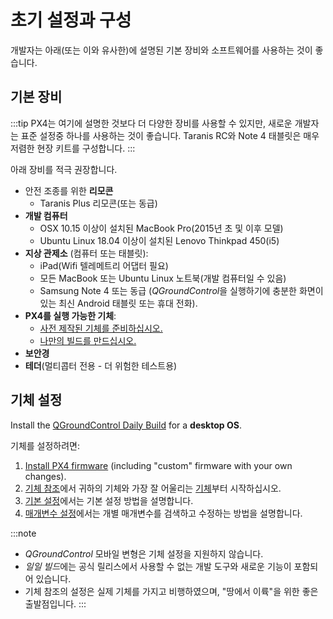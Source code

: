 # 초기 설정과 구성

개발자는 아래(또는 이와 유사한)에 설명된 기본 장비와 소프트웨어를 사용하는 것이 좋습니다.

## 기본 장비

:::tip
PX4는 여기에 설명한 것보다 더 다양한 장비를 사용할 수 있지만, 새로운 개발자는 표준 설정중 하나를 사용하는 것이 좋습니다.
Taranis RC와 Note 4 태블릿은 매우 저렴한 현장 키트를 구성합니다.
:::

아래 장비를 적극 권장합니다.

- 안전 조종를 위한 **리모콘**
  - Taranis Plus 리모콘(또는 동급)
- **개발 컴퓨터**
  * OSX 10.15 이상이 설치된 MacBook Pro(2015년 초 및 이후 모델)
  * Ubuntu Linux 18.04 이상이 설치된 Lenovo Thinkpad 450(i5)
- **지상 관제소** (컴퓨터 또는 태블릿):
  * iPad(Wifi 텔레메트리 어댑터 필요)
  * 모든 MacBook 또는 Ubuntu Linux 노트북(개발 컴퓨터일 수 있음)
  * Samsung Note 4 또는 동급 (*QGroundControl*을 실행하기에 충분한 화면이있는 최신 Android 태블릿 또는 휴대 전화).
- **PX4를 실행 가능한 기체**:
  - [사전 제작된 기체를 준비하십시오.](../complete_vehicles/README.md)
  - [나만의 빌드를 만드십시오.](../airframes/README.md)
- **보안경**
- **테더**(멀티콥터 전용 - 더 위험한 테스트용)

## 기체 설정

Install the [QGroundControl Daily Build](https://docs.qgroundcontrol.com/master/en/releases/daily_builds.html) for a **desktop OS**.

기체를 설정하려면:
1. [Install PX4 firmware](../config/firmware.md#installing-px4-main-beta-or-custom-firmware) (including "custom" firmware with your own changes).
1. [기체 참조](../airframes/airframe_reference.md)에서 귀하의 기체와 가장 잘 어울리는 [기체](../config/airframe.md)부터 시작하십시오.
1. [기본 설정](../config/README.md)에서는 기본 설정 방법을 설명합니다.
1. [매개변수 설정](../advanced_config/parameters.md)에서는 개별 매개변수를 검색하고 수정하는 방법을 설명합니다.

:::note
- *QGroundControl* 모바일 변형은 기체 설정을 지원하지 않습니다.
- *일일 빌드*에는 공식 릴리스에서 사용할 수 없는 개발 도구와 새로운 기능이 포함되어 있습니다.
- 기체 참조의 설정은 실제 기체를 가지고 비행하였으며, "땅에서 이륙"을 위한 좋은 출발점입니다.
:::
